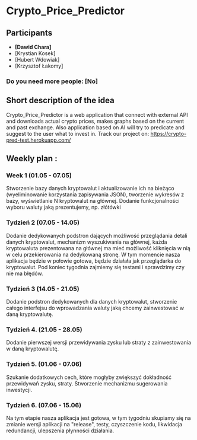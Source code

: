 # Crypto_Price_Predictor
## Participants 
 - **[Dawid Chara]**
 - [Krystian Kosek]
 - [Hubert Wdowiak]
 - [Krzysztof Łakomy]
### Do you need more people: [No]
## Short description of the idea
Crypto_Price_Predictor is a web application that connect with external API and downloads actual crypto prices, makes graphs based on the current and past exchange. Also application based on AI will try to predicate and suggest to the user what to invest in.
Track our project on:
https://crypto-pred-test.herokuapp.com/
## Weekly plan :
   ### Week 1 (01.05 - 07.05)
Stworzenie bazy danych kryptowalut i aktualizowanie ich na bieżąco (wyeliminowanie korzystania zapisywania JSON), tworzenie wykresów z bazy, wyświetlanie N kryptowalut na głównej. Dodanie funkcjonalności wyboru waluty jaką prezentujemy, np. złótówki

   ### Tydzień 2 (07.05 - 14.05)
Dodanie dedykowanych podstron dających możliwość przeglądania detali danych kryptowalut, mechanizm wyszukiwania na głównej, każda kryptowaluta prezentowana na głównej ma mieć możliwość kliknięcia w nią w celu przekierowania na dedykowaną stronę. W tym momencie nasza aplikacja będzie w połowie gotowa, będzie działała jak przeglądarka do kryptowalut. Pod koniec tygodnia zajmiemy się testami i sprawdzimy czy nie ma błędów.
   ### Tydzień 3 (14.05 - 21.05) 
Dodanie podstron dedykowanych dla danych kryptowalut, stworzenie całego interfejsu do wprowadzania waluty jaką chcemy zainwestować w daną kryptowalutę.
   ### Tydzień 4. (21.05 - 28.05) 
Dodanie pierwszej wersji przewidywania zysku lub straty z zainwestowania w daną kryptowalutę.
   ### Tydzień 5. (01.06 - 07.06) 
Szukanie dodatkowych cech, które mogłyby zwiększyć dokładność przewidywań zysku, straty. Stworzenie mechanizmu sugerowania inwestycji.
   ### Tydzień 6. (07.06 - 15.06) 
Na tym etapie nasza aplikacja jest gotowa, w tym tygodniu skupiamy się na zmianie wersji aplikacji na "release", testy, czyszczenie kodu, likwidacja redundancji, ulepszenia płynności działania.
